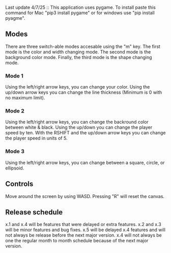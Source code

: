 Last update 4/7/25 :: This application uses pygame. To install paste this command for Mac "pip3 install pygame" or for windows use "pip install pyagme".
## Modes 
There are three switch-able modes accesable using the "m" key. The first mode is the color and width changing mode. The second mode is the background color mode. Finally, the third mode is the shape changing mode.
### Mode 1
Using the left/right arrow keys, you can change your color. Using the up/down arrow keys you can change the line thickness (Minimum is 0 with no maximum limit).
### Mode 2
Using the left/right arrow keys, you can change the backround color between white & black. Using the up/down you can change the player speed by ten. With the RSHIFT and the up/down arrow keys you can change the player speed in units of 5.
### Mode 3
Using the left/right arrow keys, you can change between a square, circle, or ellipsoid.
## Controls
Move around the screen by using WASD. Pressing "R" will reset the canvas.
## Release schedule
x.1 and x.4 will be features that were delayed or extra features. x.2 and x.3 will be minor features and bug fixes. x.5 will be delayed x.4 features and will not always be release before the next major version. x.4 will not always be one the regular month to month schedule because of the next major version.
